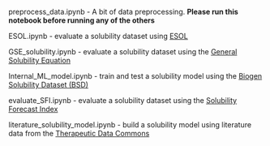 preprocess_data.ipynb - A bit of data preprocessing.  **Please run this notebook before running any of the others**

ESOL.ipynb - evaluate a solubility dataset using [ESOL](https://pubs.acs.org/doi/10.1021/ci034243x)

GSE_solubility.ipynb - evaluate a solubility dataset using the [General Solubility Equation](https://pubs.acs.org/doi/10.1021/ci000338c)

Internal_ML_model.ipynb - train and test a solubility model using the [Biogen Solubility Dataset (BSD)](https://pubs.acs.org/doi/10.1021/acs.jcim.3c00308)

evaluate_SFI.ipynb - evaluate a solubility dataset using the [Solubility Forecast Index](https://www.sciencedirect.com/science/article/pii/S1359644610001923?via%3Dihub)

literature_solubility_model.ipynb - build a solubility model using literature data from the [Therapeutic Data Commons](https://tdcommons.ai/)

